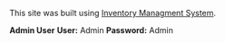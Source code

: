 This site was built using [Inventory Managment System](https://ims-130j.onrender.com).

**Admin User**
**User:** Admin
**Password:** Admin
